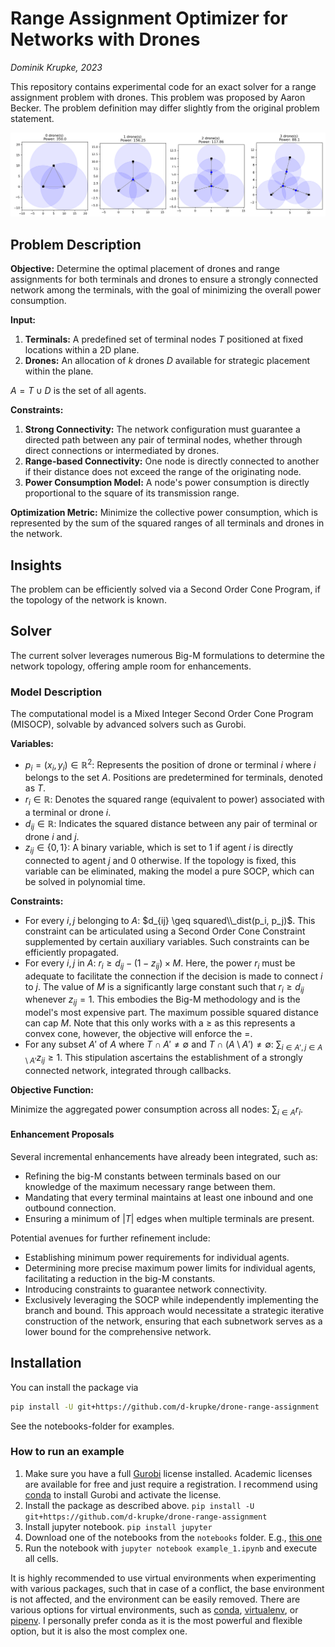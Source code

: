 # Range Assignment Optimizer for Networks with Drones

_Dominik Krupke, 2023_

This repository contains experimental code for an exact solver for a range assignment problem with drones.
This problem was proposed by Aaron Becker.
The problem definition may differ slightly from the original problem statement.

![example](./docs/figures/example.png)

## Problem Description

**Objective:**
Determine the optimal placement of drones and range assignments for both terminals and drones to ensure a strongly connected network among the terminals, with the goal of minimizing the overall power consumption.

**Input:**

1. **Terminals:** A predefined set of terminal nodes $T$ positioned at fixed locations within a 2D plane.
2. **Drones:** An allocation of $k$ drones $D$ available for strategic placement within the plane.

$A=T\cup D$ is the set of all agents.

**Constraints:**

1. **Strong Connectivity:** The network configuration must guarantee a directed path between any pair of terminal nodes, whether through direct connections or intermediated by drones.
2. **Range-based Connectivity:** One node is directly connected to another if their distance does not exceed the range of the originating node.
3. **Power Consumption Model:** A node's power consumption is directly proportional to the square of its transmission range.

**Optimization Metric:**
Minimize the collective power consumption, which is represented by the sum of the squared ranges of all terminals and drones in the network.

## Insights

The problem can be efficiently solved via a Second Order Cone Program, if the topology of the network is known.

## Solver

The current solver leverages numerous Big-M formulations to determine the network topology, offering ample room for enhancements.

### Model Description

The computational model is a Mixed Integer Second Order Cone Program (MISOCP), solvable by advanced solvers such as Gurobi.

**Variables:**

* $p_i=(x_i, y_i) \in \mathbb{R}^2$: Represents the position of drone or terminal $i$ where $i$ belongs to the set $A$. Positions are predetermined for terminals, denoted as $T$.
* $r_i \in \mathbb{R}$: Denotes the squared range (equivalent to power) associated with a terminal or drone $i$.
* $d_{ij} \in \mathbb{R}$: Indicates the squared distance between any pair of terminal or drone $i$ and $j$.
* $z_{ij} \in \{0, 1\}$: A binary variable, which is set to 1 if agent $i$ is directly connected to agent $j$ and 0 otherwise. If the topology is fixed, this variable can be eliminated, making the model a pure SOCP, which can be solved in polynomial time.

**Constraints:**

* For every $i, j$ belonging to $A$: $d_{ij} \geq squared\\_dist(p_i, p_j)$. This constraint can be articulated using a Second Order Cone Constraint supplemented by certain auxiliary variables. Such constraints can be efficiently propagated.
* For every $i, j$ in $A$: $r_i \geq d_{ij} - (1-z_{ij})\times M$. Here, the power $r_i$ must be adequate to facilitate the connection if the decision is made to connect $i$ to $j$. The value of $M$ is a significantly large constant such that $r_i \geq d_{ij}$ whenever $z_{ij}=1$. This embodies the Big-M methodology and is the model's most expensive part. The maximum possible squared distance can cap $M$. Note that this only works with a $\geq$ as this represents a convex cone, however, the objective will enforce the $=$.
* For any subset $A'$ of $A$ where $T \cap A' \neq \emptyset$ and $T \cap (A\setminus A') \neq \emptyset$: $\sum_{i \in A', j \in A\setminus A'} z_{ij} \geq 1$. This stipulation ascertains the establishment of a strongly connected network, integrated through callbacks.

**Objective Function:**

Minimize the aggregated power consumption across all nodes: $\sum_{i \in A} r_i$.

#### Enhancement Proposals

Several incremental enhancements have already been integrated, such as:

* Refining the big-M constants between terminals based on our knowledge of the maximum necessary range between them.
* Mandating that every terminal maintains at least one inbound and one outbound connection.
* Ensuring a minimum of $|T|$ edges when multiple terminals are present.

Potential avenues for further refinement include:

* Establishing minimum power requirements for individual agents.
* Determining more precise maximum power limits for individual agents, facilitating a reduction in the big-M constants.
* Introducing constraints to guarantee network connectivity.
* Exclusively leveraging the SOCP while independently implementing the branch and bound. This approach would necessitate a strategic iterative construction of the network, ensuring that each subnetwork serves as a lower bound for the comprehensive network.

## Installation

You can install the package via

```bash
pip install -U git+https://github.com/d-krupke/drone-range-assignment 
```
See the notebooks-folder for examples.

### How to run an example

1. Make sure you have a full [Gurobi](https://www.gurobi.com/) license installed. Academic licenses are available for free and just require a registration. I recommend using [conda](https://docs.conda.io/en/latest/) to install Gurobi and activate the license.
2. Install the package as described above. `pip install -U git+https://github.com/d-krupke/drone-range-assignment`
3. Install jupyter notebook. `pip install jupyter`
4. Download one of the notebooks from the `notebooks` folder. E.g., [this one](https://github.com/d-krupke/drone-range-assignment/blob/main/notebooks/example_1.ipynb)
5. Run the notebook with `jupyter notebook example_1.ipynb` and execute all cells.

It is highly recommended to use virtual environments when experimenting with various packages, such that in case of a conflict, the base environment is not affected, and the environment can be easily removed.
There are various options for virtual environments, such as [conda](https://docs.conda.io/en/latest/), [virtualenv](https://virtualenv.pypa.io/en/latest/), or [pipenv](https://pipenv.pypa.io/en/latest/).
I personally prefer conda as it is the most powerful and flexible option, but it is also the most complex one.
